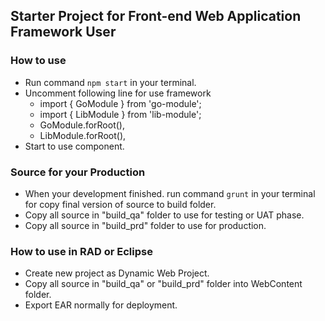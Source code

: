 ## Starter Project for Front-end Web Application Framework User

### How to use

- Run command `npm start` in your terminal.
- Uncomment following line for use framework
    - import { GoModule }  from 'go-module';
    - import { LibModule }  from 'lib-module';
    - GoModule.forRoot(),
    - LibModule.forRoot(),
- Start to use component.

### Source for your Production

- When your development finished. run command `grunt` in your terminal for copy final version of source to build folder.
- Copy all source in "build_qa" folder to use for testing or UAT phase.
- Copy all source in "build_prd" folder to use for production.

### How to use in RAD or Eclipse

- Create new project as Dynamic Web Project.
- Copy all source in "build_qa" or "build_prd" folder into WebContent folder.
- Export EAR normally for deployment.